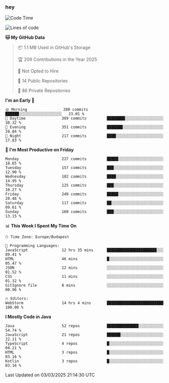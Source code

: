 ### hey

<!--START_SECTION:waka-->
![Code Time](http://img.shields.io/badge/Code%20Time-1%2C117%20hrs%2054%20mins-blue)

![Lines of code](https://img.shields.io/badge/From%20Hello%20World%20I%27ve%20Written-2.4%20million%20lines%20of%20code-blue)

**🐱 My GitHub Data** 

> 📦 1.1 MB Used in GitHub's Storage 
 > 
> 🏆 209 Contributions in the Year 2025
 > 
> 🚫 Not Opted to Hire
 > 
> 📜 14 Public Repositories 
 > 
> 🔑 86 Private Repositories 
 > 
**I'm an Early 🐤** 

```text
🌞 Morning                280 commits         ██████░░░░░░░░░░░░░░░░░░░   23.01 % 
🌆 Daytime                369 commits         ████████░░░░░░░░░░░░░░░░░   30.32 % 
🌃 Evening                351 commits         ███████░░░░░░░░░░░░░░░░░░   28.84 % 
🌙 Night                  217 commits         ████░░░░░░░░░░░░░░░░░░░░░   17.83 % 
```
📅 **I'm Most Productive on Friday** 

```text
Monday                   227 commits         █████░░░░░░░░░░░░░░░░░░░░   18.65 % 
Tuesday                  157 commits         ███░░░░░░░░░░░░░░░░░░░░░░   12.90 % 
Wednesday                182 commits         ████░░░░░░░░░░░░░░░░░░░░░   14.95 % 
Thursday                 125 commits         ███░░░░░░░░░░░░░░░░░░░░░░   10.27 % 
Friday                   249 commits         █████░░░░░░░░░░░░░░░░░░░░   20.46 % 
Saturday                 117 commits         ██░░░░░░░░░░░░░░░░░░░░░░░   09.61 % 
Sunday                   160 commits         ███░░░░░░░░░░░░░░░░░░░░░░   13.15 % 
```


📊 **This Week I Spent My Time On** 

```text
🕑︎ Time Zone: Europe/Budapest

💬 Programming Languages: 
JavaScript               12 hrs 35 mins      ██████████████████████░░░   89.41 % 
HTML                     46 mins             █░░░░░░░░░░░░░░░░░░░░░░░░   05.47 % 
JSON                     12 mins             ░░░░░░░░░░░░░░░░░░░░░░░░░   01.52 % 
CSS                      11 mins             ░░░░░░░░░░░░░░░░░░░░░░░░░   01.32 % 
GitIgnore file           8 mins              ░░░░░░░░░░░░░░░░░░░░░░░░░   00.96 % 

🔥 Editors: 
WebStorm                 14 hrs 4 mins       █████████████████████████   100.00 % 
```

**I Mostly Code in Java** 

```text
Java                     52 repos            ██████████████░░░░░░░░░░░   54.74 % 
JavaScript               21 repos            ██████░░░░░░░░░░░░░░░░░░░   22.11 % 
TypeScript               4 repos             █░░░░░░░░░░░░░░░░░░░░░░░░   04.21 % 
HTML                     3 repos             █░░░░░░░░░░░░░░░░░░░░░░░░   03.16 % 
Kotlin                   3 repos             █░░░░░░░░░░░░░░░░░░░░░░░░   03.16 % 
```




 Last Updated on 03/03/2025 21:14:30 UTC
<!--END_SECTION:waka-->
